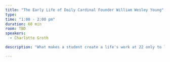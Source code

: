 ```yaml
---
title: "The Early Life of Daily Cardinal Founder William Wesley Young"
type:
time: "1:00 - 2:00 pm"
duration: 60 min
room: TBD
speakers:
  - Charlotte Groth

description: "What makes a student create a life's work at 22 only to leave it behind two months later? William Wesley Young, a native of Monroe, Wis., graduated from UW-Madison in 1892 after founding The Daily Cardinal student newspaper that April. He was the UW's first journalism major in the 1890's through the English Department, prior to the start of the School of Journalism. William Wesley Young's great-great niece will introduce you to the Bill's life as a journalist and filmmaker."

---
```

